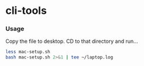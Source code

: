 # cli-tools

### Usage
Copy the file to desktop. CD to that directory and run...
``` bash
less mac-setup.sh
bash mac-setup.sh 2>&1 | tee ~/laptop.log
```

